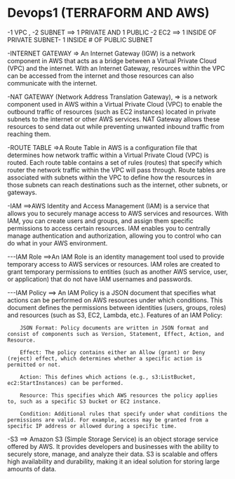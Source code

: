 # Devops1 (TERRAFORM AND AWS)
 -1 VPC ,
 -2 SUBNET ==> 1 PRIVATE AND 1 PUBLIC
 -2 EC2    ==> 1 INSIDE OF PRIVATE SUBNET- 1 INSIDE # OF PUBLIC SUBNET

 -INTERNET GATEWAY => An Internet Gateway (IGW) is a network component in AWS that acts as a bridge between a Virtual Private Cloud (VPC) and the internet. With an Internet Gateway, resources within the VPC can be accessed from the internet and those resources can also communicate with the internet.


 -NAT GATEWAY (Network Address Translation Gateway), =>  is a network component used in AWS within a Virtual Private Cloud (VPC) to enable the outbound traffic of resources (such as EC2 instances) located in private subnets to the internet or other AWS services. NAT Gateway allows these resources to send data out while preventing unwanted inbound traffic from reaching them.


 -ROUTE TABLE =>A Route Table in AWS is a configuration file that determines how network traffic within a Virtual Private Cloud (VPC) is routed. Each route table contains a set of rules (routes) that specify which router the network traffic within the VPC will pass through. Route tables are associated with subnets within the VPC to define how the resources in those subnets can reach destinations such as the internet, other subnets, or gateways.


 -IAM ==>AWS Identity and Access Management (IAM) is a service that allows you to securely manage access to AWS services and resources. With IAM, you can create users and groups, and assign them specific permissions to access certain resources. IAM enables you to centrally manage authentication and authorization, allowing you to control who can do what in your AWS environment.

 ---IAM Role ==>An IAM Role is an identity management tool used to provide temporary access to AWS services or resources. IAM roles are created to grant temporary         permissions to entities (such as another AWS service, user, or application) that do not have IAM usernames and passwords.

 ---IAM Policy ==> An IAM Policy is a JSON document that specifies what actions can be performed on AWS resources under which conditions. This document defines the permissions between identities (users, groups, roles) and resources (such as S3, EC2, Lambda, etc.).
        Features of an IAM Policy:

        JSON Format: Policy documents are written in JSON format and consist of components such as Version, Statement, Effect, Action, and Resource.

        Effect: The policy contains either an Allow (grant) or Deny (reject) effect, which determines whether a specific action is permitted or not.

        Action: This defines which actions (e.g., s3:ListBucket, ec2:StartInstances) can be performed.

        Resource: This specifies which AWS resources the policy applies to, such as a specific S3 bucket or EC2 instance.

        Condition: Additional rules that specify under what conditions the permissions are valid. For example, access may be granted from a specific IP address or allowed during a specific time.

-S3 ==> Amazon S3 (Simple Storage Service) is an object storage service offered by AWS. It provides developers and businesses with the ability to securely store, manage, and analyze their data. S3 is scalable and offers high availability and durability, making it an ideal solution for storing large amounts of data.
